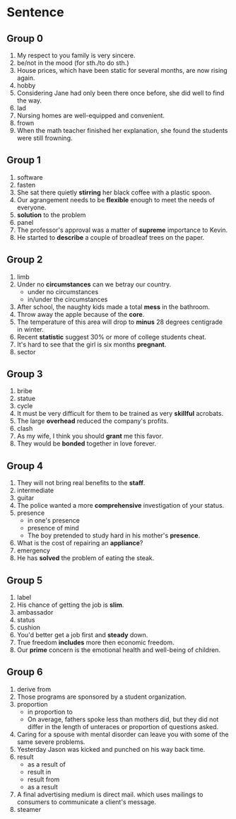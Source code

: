 # Sentence

## Group 0

1. My respect to you family is very sincere.
2. be/not in the mood (for sth./to do sth.)
3. House prices, which have been static for several months, are now rising again.
4. hobby
5. Considering Jane had only been there once before, she did well to find the way.
6. lad
7. Nursing homes are well-equipped and convenient.
8. frown
9. When the math teacher finished her explanation, she found the students were still frowning.

## Group 1

1. software
2. fasten
3. She sat there quietly **stirring** her black coffee with a plastic spoon.
4. Our agrangement needs to be **flexible** enough to meet the needs of everyone.
5. **solution** to the problem
6. panel
7. The professor's approval was a matter of **supreme** importance to Kevin.
8. He started to **describe** a couple of broadleaf trees on the paper.

## Group 2

1. limb
2. Under no **circumstances** can we betray our country.
   - under no circumstances
   - in/under the circumstances
3. After school, the naughty kids made a total **mess** in the bathroom.
4. Throw away the apple because of the **core**.
5. The temperature of this area will drop to **minus** 28 degrees centigrade in winter.
6. Recent **statistic** suggest 30% or more of college students cheat.
7. It's hard to see that the girl is six months **pregnant**.
8. sector

## Group 3

1. bribe
2. statue
3. cycle
4. It must be very difficult for them to be trained as very **skillful** acrobats.
5. The large **overhead** reduced the company's profits.
6. clash
7. As my wife, I think you should **grant** me this favor.
8. They would be **bonded** together in love forever.

## Group 4

1. They will not bring real benefits to the **staff**.
2. intermediate
3. guitar
4. The police wanted a more **comprehensive** investigation of your status.
5. presence
   - in one's presence
   - presence of mind
   - The boy pretended to study hard in his mother's **presence**.
6. What is the cost of repairing an **appliance**?
7. emergency
8. He has **solved** the problem of eating the steak.

## Group 5

1. label
2. His chance of getting the job is **slim**.
3. ambassador
4. status
5. cushion
6. You'd better get a job first and **steady** down.
7. True freedom **includes** more then economic freedom.
8. Our **prime** concern is the emotional health and well-being of children.

## Group 6

1. derive from
2. Those programs are sponsored by a student organization.
3. proportion
   - in proportion to
   - On average, fathers spoke less than mothers did, but they did not differ in the length of unteraces or proportion of questions asked.
4. Caring for a spouse with mental disorder can leave you with some of the same severe problems.
5. Yesterday Jason was kicked and punched on his way back time.
6. result
   - as a result of
   - result in
   - result from
   - as a result
7. A final advertising medium is direct mail. which uses mailings to consumers to communicate a client's message.
8. steamer

